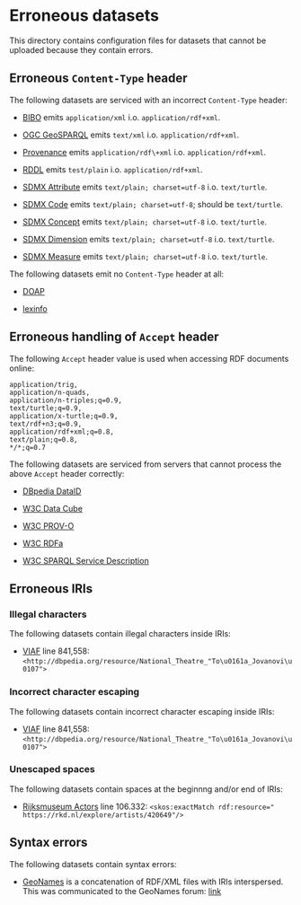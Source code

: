 # Erroneous datasets

This directory contains configuration files for datasets that cannot
be uploaded because they contain errors.

## Erroneous `Content-Type` header

The following datasets are serviced with an incorrect `Content-Type`
header:

  - [BIBO](bibo.json) emits `application/xml`
    i.o. `application/rdf+xml`.

  - [OGC GeoSPARQL](geo.json) emits `text/xml` i.o.
    `application/rdf+xml`.

  - [Provenance](provenance.json) emits `application/rdf\+xml` i.o.
    `application/rdf+xml`.

  - [RDDL](rddl.json) emits `test/plain` i.o. `application/rdf+xml`.

  - [SDMX Attribute](sdmx-attribute.json) emits `text/plain;
    charset=utf-8` i.o. `text/turtle`.

  - [SDMX Code](sdmx-code.json) emits `text/plain; charset=utf-8`;
    should be `text/turtle`.

  - [SDMX Concept](sdmx-concept.json) emits `text/plain;
    charset=utf-8` i.o. `text/turtle`.

  - [SDMX Dimension](sdmx-dimension.json) emits `text/plain;
    charset=utf-8` i.o. `text/turtle`.

  - [SDMX Measure](sdmx-measure.json) emits `text/plain;
    charset=utf-8` i.o. `text/turtle`.

The following datasets emit no `Content-Type` header at all:

  - [DOAP](doap.json)

  - [lexinfo](lexinfo.json)

## Erroneous handling of `Accept` header

The following `Accept` header value is used when accessing RDF
documents online:

```
application/trig,
application/n-quads,
application/n-triples;q=0.9,
text/turtle;q=0.9,
application/x-turtle;q=0.9,
text/rdf+n3;q=0.9,
application/rdf+xml;q=0.8,
text/plain;q=0.8,
*/*;q=0.7
```

The following datasets are serviced from servers that cannot process
the above `Accept` header correctly:

  - [DBpedia DataID](dataid.json)

  - [W3C Data Cube](qb.json)

  - [W3C PROV-O](prov.json)

  - [W3C RDFa](rdfa.json)

  - [W3C SPARQL Service Description](sd.json)

## Erroneous IRIs

### Illegal characters

The following datasets contain illegal characters inside IRIs:

  - [VIAF](viaf.json) line 841,558:
    `<http://dbpedia.org/resource/National_Theatre_"To\u0161a_Jovanovi\u0107">`

### Incorrect character escaping

The following datasets contain incorrect character escaping inside
IRIs:

  - [VIAF](viaf.json) line 841,558:
    `<http://dbpedia.org/resource/National_Theatre_"To\u0161a_Jovanovi\u0107">`

### Unescaped spaces

The following datasets contain spaces at the beginnng and/or end of
IRIs:

  - [Rijksmuseum Actors](actors.json) line 106.332: `<skos:exactMatch
    rdf:resource=" https://rkd.nl/explore/artists/420649"/>`

## Syntax errors

The following datasets contain syntax errors:

  - [GeoNames](geonames.json) is a concatenation of RDF/XML files with
    IRIs interspersed.  This was communicated to the GeoNames forum:
    [link](http://forum.geonames.org/gforum/forums/show/4.page)
